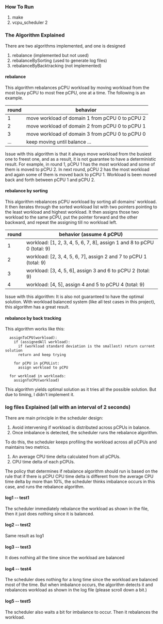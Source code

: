### How To Run
1. make
2. vcpu_scheduler 2

### The Algorithm Explained
There are two algorithms implemented, and one is designed
1. rebalance (implemented but not used)
2. rebalanceBySorting (used to generate log files)
3. rebalanceByBacktracking (not implemented)

#### rebalance
This algorithm rebalances pCPU workload by moving workload from the most busy pCPU to most free pCPU, one at a time. The following is an example.

| round |  behavior  |
| ----------- | ----------- |
| 1 | move workload of domain 1 from pCPU 0 to pCPU 2 |
| 2 | move workload of domain 2 from pCPU 0 to pCPU 1 |
| 3 | move workload of domain 3 from pCPU 0 to pCPU 0 |
|  ...  | keep moving until balance ... |

Issue with this algorithm is that it always move workload from the busiest one to freest one, and as a result, it is not guarantee to have a deterministic result. For example, in round 1, pCPU 1 has the most workload and some of them is moved to pCPU 2. In next round, pCPU 2 has the most workload and again some of them is moved back to pCPU 1. Workload is been moved back and forth between pCPU 1 and pCPU 2.

#### rebalance by sorting
This algorithm rebalances pCPU workload by sorting all domains' workload. It then iterates through the sorted workload list with two pointers pointing to the least workload and highest workload. It then assigns those two workload to the same pCPU, put the pointer forward and the other backward, and repeat the assigning till no workload left.

| round | behavior (assume 4 pCPU) |
| ----------- | ----------- |
| 1 | workload: [1, 2, 3, 4, 5, 6, 7, 8], assign 1 and 8 to pCPU 0 (total: 9) |
| 2 | workload: [2, 3, 4, 5, 6, 7], assign 2 and 7 to pCPU 1 (total: 9)  |
| 3 | workload: [3, 4, 5, 6], assign 3 and 6 to pCPU 2 (total: 9)  |
| 4 | workload: [4, 5], assign 4 and 5 to pCPU 4 (total: 9)  |

Issue with this algorithm: It is also not guaranteed to have the optimal solution. With workload balanced system (like all test cases in this project), this algorithm has a great result.

#### rebalance by back tracking
This algorithm works like this:
```
  assignToCPU(workload):
    if (assignedAll workload):
      if (workload standard deviation is the smallest) return current solution
      return and keep trying

    for pCPU in pCPUList:
      assign workload to pCPU

  for workload in workloads:
    assignToCPU(workload)
```

This algorithm yields optimal solution as it tries all the possible solution. But due to timing, I didn't implement it.

### log files Explained (all with an interval of 2 seconds)
There are main principle in the scheduler design:
1. Avoid intervening if workload is distributed across pCPUs in balance.
2. Once imbalance is detected, the scheduler runs the rebalance algorithm.

To do this, the scheduler keeps profiling the workload across all pCPUs and maintains two metrics.
1. An average CPU time delta calculated from all pCPUs.
2. CPU time delta of each pCPUs.

The policy that determines if rebalance algorithm should run is based on the rule that if there is pCPU CPU time delta is different from the average CPU time delta by more than 10%, the scheduler thinks imbalance occurs in this case, and runs the rebalance algorithm.

#### log1 -- test1
The scheduler immediately rebalance the workload as shown in the file, then it just does nothing since it is balanced.

#### log2 -- test2
Same result as log1

#### log3 -- test3
It does nothing all the time since the workload are balanced

#### log4 -- test4
The scheduler does nothing for a long time since the workload are balanced most of the time. But when imbalance occurs, the algorithm detects it and rebalances workload as shown in the log file (please scroll down a bit.)

#### log5 -- test5
The scheduler also waits a bit for imbalance to occur. Then it rebalances the workload.
